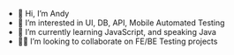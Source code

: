 - 👋  Hi, I’m Andy
- 👀  I’m interested in UI, DB, API, Mobile Automated Testing
- 🌱  I’m currently learning JavaScript, and speaking Java
- 💪🏻  I’m looking to collaborate on FE/BE Testing projects


